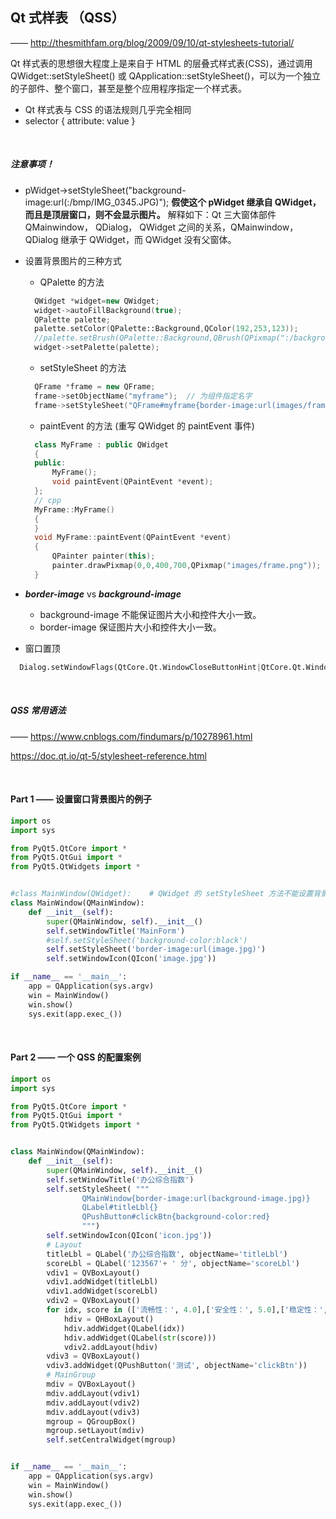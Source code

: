 ## Qt 式样表 （QSS）
—— http://thesmithfam.org/blog/2009/09/10/qt-stylesheets-tutorial/

Qt 样式表的思想很大程度上是来自于 HTML 的层叠式样式表(CSS)，通过调用 QWidget::setStyleSheet() 或 QApplication::setStyleSheet()，可以为一个独立的子部件、整个窗口，甚至是整个应用程序指定一个样式表。

* Qt 样式表与 CSS 的语法规则几乎完全相同
* selector { attribute: value }

<br>

##### 注意事项！
* pWidget->setStyleSheet("background-image:url(:/bmp/IMG_0345.JPG)");
  **假使这个 pWidget 继承自 QWidget，而且是顶层窗口，则不会显示图片。**
   解释如下：Qt 三大窗体部件 QMainwindow， QDialog， QWidget 之间的关系，QMainwindow， QDialog 继承于 QWidget，而 QWidget 没有父窗体。
* 设置背景图片的三种方式
    * QPalette 的方法
    ```c++
      QWidget *widget=new QWidget;
      widget->autoFillBackground(true);
      QPalette palette;
      palette.setColor(QPalette::Background,QColor(192,253,123));
      //palette.setBrush(QPalette::Background,QBrush(QPixmap(":/background.png")));
      widget->setPalette(palette);
    ```
    * setStyleSheet 的方法
    ```c++
      QFrame *frame = new QFrame;
      frame->setObjectName("myframe");  // 为组件指定名字
      frame->setStyleSheet("QFrame#myframe{border-image:url(images/frame.png)}" );
    ```
    * paintEvent 的方法 (重写 QWidget 的 paintEvent 事件)
    ```c++
      class MyFrame : public QWidget
      {
      public:
          MyFrame();
          void paintEvent(QPaintEvent *event);
      };
      // cpp
      MyFrame::MyFrame()
      {
      }
      void MyFrame::paintEvent(QPaintEvent *event)
      {
          QPainter painter(this);
          painter.drawPixmap(0,0,400,700,QPixmap("images/frame.png"));
      }
    ```
    
* ***border-image*** vs ***background-image***
    * background-image 不能保证图片大小和控件大小一致。
    * border-image 保证图片大小和控件大小一致。

* 窗口置顶
```python
  Dialog.setWindowFlags(QtCore.Qt.WindowCloseButtonHint|QtCore.Qt.WindowStaysOnTopHint)
```

<br>

##### QSS 常用语法
—— https://www.cnblogs.com/findumars/p/10278961.html

https://doc.qt.io/qt-5/stylesheet-reference.html



<br>

#### Part 1 —— 设置窗口背景图片的例子
```python
import os
import sys

from PyQt5.QtCore import *
from PyQt5.QtGui import *
from PyQt5.QtWidgets import *


#class MainWindow(QWidget):    # QWidget 的 setStyleSheet 方法不能设置背景图片！
class MainWindow(QMainWindow):
    def __init__(self):
        super(QMainWindow, self).__init__()
        self.setWindowTitle('MainForm')
        #self.setStyleSheet('background-color:black')
        self.setStyleSheet('border-image:url(image.jpg)')
        self.setWindowIcon(QIcon('image.jpg'))

if __name__ == '__main__':
    app = QApplication(sys.argv)
    win = MainWindow()
    win.show()
    sys.exit(app.exec_())
```

<br>

#### Part 2 —— 一个 QSS 的配置案例
```python
import os
import sys

from PyQt5.QtCore import *
from PyQt5.QtGui import *
from PyQt5.QtWidgets import *


class MainWindow(QMainWindow):
    def __init__(self):
        super(QMainWindow, self).__init__()
        self.setWindowTitle('办公综合指数')
        self.setStyleSheet( """
                QMainWindow{border-image:url(background-image.jpg)}
                QLabel#titleLbl{}
                QPushButton#clickBtn{background-color:red}
                """)
        self.setWindowIcon(QIcon('icon.jpg'))
        # Layout
        titleLbl = QLabel('办公综合指数', objectName='titleLbl')
        scoreLbl = QLabel('123567'+ ' 分', objectName='scoreLbl')
        vdiv1 = QVBoxLayout()
        vdiv1.addWidget(titleLbl)
        vdiv1.addWidget(scoreLbl)
        vdiv2 = QVBoxLayout()
        for idx, score in (['流畅性：', 4.0],['安全性：', 5.0],['稳定性：', 3.0],['便携性：',4.0]):
            hdiv = QHBoxLayout()
            hdiv.addWidget(QLabel(idx))
            hdiv.addWidget(QLabel(str(score)))
            vdiv2.addLayout(hdiv)
        vdiv3 = QVBoxLayout()
        vdiv3.addWidget(QPushButton('测试', objectName='clickBtn'))
        # MainGroup
        mdiv = QVBoxLayout()
        mdiv.addLayout(vdiv1)
        mdiv.addLayout(vdiv2)
        mdiv.addLayout(vdiv3)
        mgroup = QGroupBox()
        mgroup.setLayout(mdiv)
        self.setCentralWidget(mgroup)


if __name__ == '__main__':
    app = QApplication(sys.argv)
    win = MainWindow()
    win.show()
    sys.exit(app.exec_())
```
